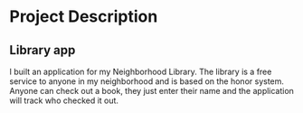 # Project Description

## Library app
I built an application for my Neighborhood Library. The
library is a free service to anyone in my neighborhood and is based
on the honor system. Anyone can check out a book, they just enter
their name and the application will track who checked it out.

